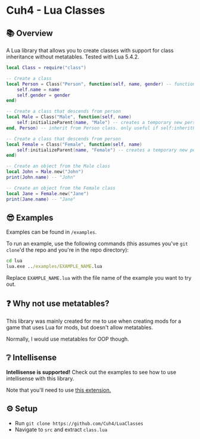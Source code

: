 # Cuh4 - Lua Classes

## 📚 Overview
A Lua library that allows you to create classes with support for class inheritance without metatables. Tested with Lua 5.4.2.

```lua
local Class = require("class")

-- Create a class
local Person = Class("Person", function(self, name, gender) -- function is called instantly. used to run logic and create attributes, etc
    self.name = name
    self.gender = gender
end)

-- Create a class that descends from person
local Male = Class("Male", function(self, name)
    self:initializeParent(name, "Male") -- creates a temporary new person object and gathers all the attributes from it and places it into this class
end, Person) -- inherit from Person class. only useful if self:inheritParent() is called

-- Create a class that descends from person
local Female = Class("Female", function(self, name)
    self:initializeParent(name, "Female") -- creates a temporary new person object and gathers all the attributes from it and places it into this class
end)

-- Create an object from the Male class
local John = Male.new("John")
print(John.name) -- "John"

-- Create an object from the Female class
local Jane = Female.new("Jane")
print(Jane.name) -- "Jane"
```

## 😎 Examples
Examples can be found in `/examples`.

To run an example, use the following commands (this assumes you've `git clone`'d the repo and you're in the repo directory):
```bat
cd lua
lua.exe ../examples/EXAMPLE_NAME.lua
```
Replace `EXAMPLE_NAME.lua` with the file name of the example you want to try out.

## ❓ Why not use metatables?
This library was mainly created for me to use when creating mods for a game that uses Lua for mods, but doesn't allow metatables.

Normally, I would use metatables for OOP though.

## ❔ Intellisense
**Intellisense is supported!** Check out the examples to see how to use intellisense with this library.

Note that you'll need to use [this extension.](https://luals.github.io)

## ⚙️ Setup
- Run `git clone https://github.com/Cuh4/LuaClasses`
- Navigate to `src` and extract `class.lua`